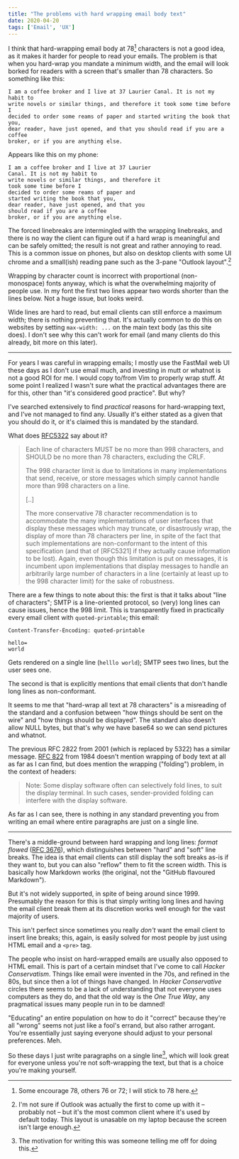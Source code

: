 ```yaml
---
title: "The problems with hard wrapping email body text"
date: 2020-04-20
tags: ['Email', 'UX']
---
```


I think that hard-wrapping email body at 78[^1] characters is not a good idea,
as it makes it harder for people to read your emails. The problem is that when
you hard-wrap you mandate a minimum width, and the email will look borked for
readers with a screen that's smaller than 78 characters. So something like this:

    I am a coffee broker and I live at 37 Laurier Canal. It is not my habit to
    write novels or similar things, and therefore it took some time before I
    decided to order some reams of paper and started writing the book that you,
    dear reader, have just opened, and that you should read if you are a coffee
    broker, or if you are anything else. 

Appears like this on my phone:

    I am a coffee broker and I live at 37 Laurier
    Canal. It is not my habit to
    write novels or similar things, and therefore it
    took some time before I
    decided to order some reams of paper and
    started writing the book that you,
    dear reader, have just opened, and that you
    should read if you are a coffee
    broker, or if you are anything else. 

The forced linebreaks are intermingled with the wrapping linebreaks, and there
is no way the client can figure out if a hard wrap is meaningful and can be
safely omitted; the result is not great and rather annoying to read. This is a
common issue on phones, but also on desktop clients with some UI chrome and a
small(ish) reading pane such as the 3-pane "Outlook layout".[^2]

Wrapping by character count is incorrect with proportional (non-monospace) fonts
anyway, which is what the overwhelming majority of people use. In my font the
first two lines appear two words shorter than the lines below. Not a huge issue,
but looks weird.

Wide lines are hard to read, but email clients can still enforce a maximum
width; there is nothing preventing that. It's actually common to do this on
websites by setting `max-width: ...` on the main text body (as this site does).
I don't see why this can't work for email (and many clients do this already,
bit more on this later).

[^1]: Some encourage 78, others 76 or 72; I will stick to 78 here.

[^2]: I'm not sure if Outlook was actually the first to come up with it –
      probably not – but it's the most common client where it's used by default
      today. This layout is unasable on my laptop because the screen isn't large
      enough.

---

For years I was careful in wrapping emails; I mostly use the FastMail web UI
these days as I don't use email much, and investing in mutt or whatnot is not a
good ROI for me. I would copy to/from Vim to properly wrap stuff. At some point
I realized I wasn't sure what the practical advantages there are for this, other
than "it's considered good practice". But why?

I've searched extensively to find *practical* reasons for hard-wrapping text,
and I've not managed to find any. Usually it's either stated as a given that you
should do it, or it's claimed this is mandated by the standard.

What does [RFC5322][rfc5322] say about it?

> Each line of characters MUST be no more than 998 characters, and SHOULD be no
> more than 78 characters, excluding the CRLF.
>
> The 998 character limit is due to limitations in many implementations that
> send, receive, or store messages which simply cannot handle more than 998
> characters on a line.
>
> [..]
> 
> The more conservative 78 character recommendation is to accommodate the many
> implementations of user interfaces that display these messages which may
> truncate, or disastrously wrap, the display of more than 78 characters per
> line, in spite of the fact that such implementations are non-conformant to the
> intent of this specification (and that of [RFC5321] if they actually cause
> information to be lost).  Again, even though this limitation is put on
> messages, it is incumbent upon implementations that display messages to handle
> an arbitrarily large number of characters in a line (certainly at least up to
> the 998 character limit) for the sake of robustness.

There are a few things to note about this: the first is that it talks about
"line of characters"; SMTP is a line-oriented protocol, so (very) long lines can
cause issues, hence the 998 limit. This is transparently fixed in practically
every email client with `quoted-printable`; this email:

    Content-Transfer-Encoding: quoted-printable

    hello=
    world

Gets rendered on a single line (`helllo world`); SMTP sees two lines, but the
user sees one.

The second is that is explicitly mentions that email clients that don't handle
long lines as non-conformant. 

It seems to me that "hard-wrap all text at 78 characters" is a misreading of the
standard and a confusion between "how things should be sent on the wire" and
"how things should be displayed". The standard also doesn't allow NULL bytes,
but that's why we have base64 so we can send pictures and whatnot.

The previous RFC 2822 from 2001 (which is replaced by 5322) has a similar
message. [RFC 822][rfc822] from 1984 doesn't mention wrapping of body text at
all as far as I can find, but does mention the wrapping ("folding") problem, in
the context of headers:

> Note: Some display software often can selectively fold lines, to suit the
> display terminal. In such cases, sender-provided folding can interfere with
> the display software.

As far as I can see, there is nothing in any standard preventing you from
writing an email where entire paragraphs are just on a single line.


[rfc5322]: https://tools.ietf.org/html/rfc5322#section-2.1.1
[rfc822]: https://tools.ietf.org/html/rfc822

---

There's a middle-ground between hard wrapping and long lines: *format flowed*
([RFC 3676][rfc3676]), which distinguishes between "hard" and "soft" line
breaks. The idea is that email clients can still display the soft breaks as-is
if they want to, but you can also "reflow" them to fit the screen width. This is
basically how Markdown works (the original, not the "GitHub flavoured
Markdown").

But it's not widely supported, in spite of being around since 1999. Presumably
the reason for this is that simply writing long lines and having the email
client break them at its discretion works well enough for the vast majority of
users.

This isn't perfect since sometimes you really *don't* want the email client to
insert line breaks; this, again, is easily solved for most people by just using
HTML email and a `<pre>` tag.

The people who insist on hard-wrapped emails are usually also opposed to HTML
email. This is part of a certain mindset that I've come to call *Hacker
Conservatism*. Things like email were invented in the 70s, and refined in the
80s, but since then a lot of things have changed. In *Hacker Conservative*
circles there seems to be a lack of understanding that not everyone uses
computers as they do, and that the old way is the *One True Way*, any
pragmatical issues many people run in to be damned!

"Educating" an entire population on how to do it "correct" because they're all
"wrong" seems not just like a fool's errand, but also rather arrogant. You're
essentially just saying everyone should adjust to your personal preferences.
Meh.

So these days I just write paragraphs on a single line[^3], which will look
great for everyone unless you're not soft-wrapping the text, but that is a
choice you're making yourself.

[^3]: The motivation for writing this was someone telling me off for doing this.

[rfc3676]: https://tools.ietf.org/html/rfc3676
[gmail]: https://mathiasbynens.be/notes/gmail-plain-text
